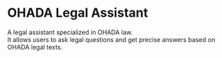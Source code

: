 # OHADA Legal Assistant

A legal assistant specialized in OHADA law.  
It allows users to ask legal questions and get precise answers based on OHADA legal texts.